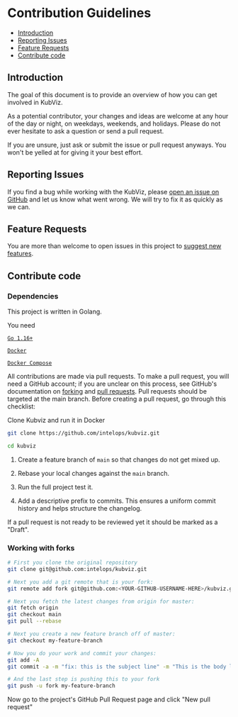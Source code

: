 # Contribution Guidelines

- [Introduction](#introduction)
- [Reporting Issues](#reporting-issues)
- [Feature Requests](#feature-requests)
- [Contribute code](#contribute-code)

## Introduction

The goal of this document is to provide an overview of how you can get involved in KubViz.

As a potential contributor, your changes and ideas are welcome at any hour of the day or night, on weekdays, weekends, and holidays. Please do not ever hesitate to ask a question or send a pull request.

If you are unsure, just ask or submit the issue or pull request anyways. You won't be yelled at for giving it your best effort.

## Reporting Issues

If you find a bug while working with the KubViz, please [open an issue on GitHub](https://github.com/intelops/kubviz/issues) and let us know what went wrong. We will try to fix it as quickly as we can.

## Feature Requests

You are more than welcome to open issues in this project to [suggest new features](https://github.com/intelops/kubviz/issues).


## Contribute code

### Dependencies

This project is written in Golang.

You need

<a href="https://go.dev/doc/install" target="_blank">`Go 1.16+`</a>

<a href="https://docs.docker.com/engine/install/" target="_blank">`Docker`</a>

<a href="https://docs.docker.com/compose/install/standalone/" target="_blank">`Docker Compose`</a>

All contributions are made via pull requests. To make a pull request, you will need a GitHub account; if you are unclear on this process, see GitHub's documentation on [forking](https://help.github.com/articles/fork-a-repo) and [pull requests](https://help.github.com/articles/using-pull-requests). Pull requests should be targeted at the main branch. Before creating a pull request, go through this checklist:

Clone Kubviz and run it in Docker

```bash
git clone https://github.com/intelops/kubviz.git

cd kubviz
```
1. Create a feature branch of `main` so that changes do not get mixed up.

2. Rebase your local changes against the `main` branch.

3. Run the full project test it.

4. Add a descriptive prefix to commits. This ensures a uniform commit history and helps structure the changelog.

If a pull request is not ready to be reviewed yet it should be marked as a "Draft".

### Working with forks

```bash
# First you clone the original repository
git clone git@github.com:intelops/kubviz.git

# Next you add a git remote that is your fork:
git remote add fork git@github.com:<YOUR-GITHUB-USERNAME-HERE>/kubviz.git

# Next you fetch the latest changes from origin for master:
git fetch origin
git checkout main
git pull --rebase

# Next you create a new feature branch off of master:
git checkout my-feature-branch

# Now you do your work and commit your changes:
git add -A
git commit -a -m "fix: this is the subject line" -m "This is the body line. Closes #123"

# And the last step is pushing this to your fork
git push -u fork my-feature-branch
```
Now go to the project's GitHub Pull Request page and click "New pull request"
